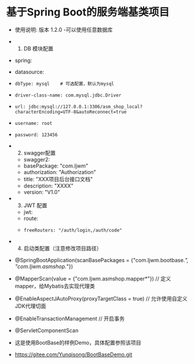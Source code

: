 # 基于Spring Boot的服务端基类项目


- 使用说明: 版本 1.2.0 -可以使用任意数据库
-  1. DB 模块配置
  -  spring:
  -    datasource:
  -     dbType: mysql    # 可选配置，默认为mysql
  -     driver-class-name: com.mysql.jdbc.Driver
  -     url: jdbc:mysql://127.0.0.1:3306/asm_shop_local?characterEncoding=UTF-8&autoReconnect=true
  -     username: root
  -     password: 123456
- 2. swagger配置
  - swagger2:
  -   basePackage: "com.ljwm"
  -   authorization: "Authorization"
  -   title: "XXX项目后台接口文档"
  -   description: "XXXX"
  -   version: "V1.0"
- 3. JWT 配置
  - jwt:
  -   route:
  -     freeRouters: "/auth/login,/auth/code"
- 4. 启动类配置（注意修改项目路径）
 -  @SpringBootApplication(scanBasePackages = {"com.ljwm.bootbase.*", "com.ljwm.asmshop.*"})
 -  @MapperScan(value = {"com.ljwm.asmshop.mapper*"})                           // 定义mapper，给Mybatis去实现代理类
 -  @EnableAspectJAutoProxy(proxyTargetClass = true)                            // 允许使用自定义JDK代理切面
 -  @EnableTransactionManagement                                                // 开启事务
 -  @ServletComponentScan

- 这是使用BootBase的样例Demo，具体配置参照该项目
- https://gitee.com/Yunqisong/BootBaseDemo.git
